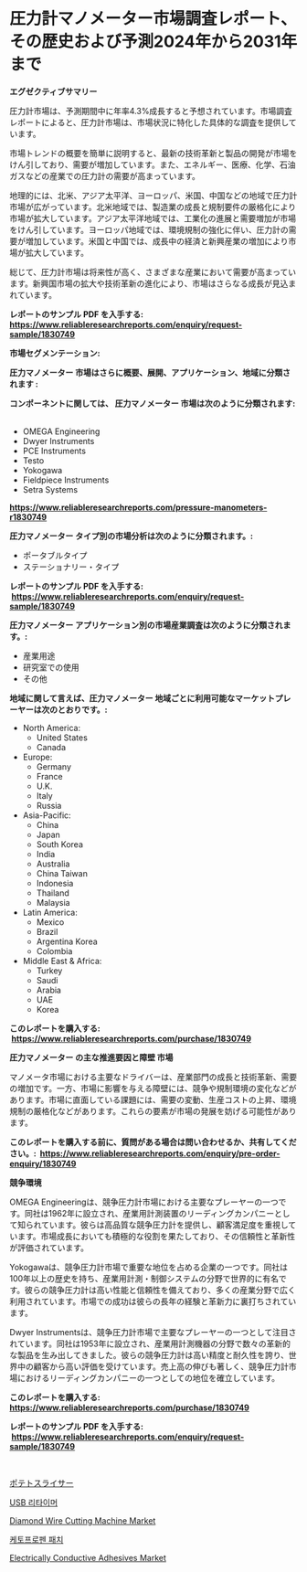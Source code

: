 <p><h1>圧力計マノメーター市場調査レポート、その歴史および予測2024年から2031年まで</h1></p><p><strong>エグゼクティブサマリー</strong></p>
<p><p>圧力計市場は、予測期間中に年率4.3%成長すると予想されています。市場調査レポートによると、圧力計市場は、市場状況に特化した具体的な調査を提供しています。</p><p>市場トレンドの概要を簡単に説明すると、最新の技術革新と製品の開発が市場をけん引しており、需要が増加しています。また、エネルギー、医療、化学、石油ガスなどの産業での圧力計の需要が高まっています。</p><p>地理的には、北米、アジア太平洋、ヨーロッパ、米国、中国などの地域で圧力計市場が広がっています。北米地域では、製造業の成長と規制要件の厳格化により市場が拡大しています。アジア太平洋地域では、工業化の進展と需要増加が市場をけん引しています。ヨーロッパ地域では、環境規制の強化に伴い、圧力計の需要が増加しています。米国と中国では、成長中の経済と新興産業の増加により市場が拡大しています。</p><p>総じて、圧力計市場は将来性が高く、さまざまな産業において需要が高まっています。新興国市場の拡大や技術革新の進化により、市場はさらなる成長が見込まれています。</p></p>
<p><strong>レポートのサンプル PDF を入手する: <a href="https://www.reliableresearchreports.com/enquiry/request-sample/1830749">https://www.reliableresearchreports.com/enquiry/request-sample/1830749</a></strong></p>
<p><strong>市場セグメンテーション:</strong></p>
<p><strong> 圧力マノメーター 市場はさらに概要、展開、アプリケーション、地域に分類されます :</strong></p>
<p><strong>コンポーネントに関しては、 圧力マノメーター 市場は次のように分類されます: &nbsp;</strong></p>
<p><ul><li>OMEGA Engineering</li><li>Dwyer Instruments</li><li>PCE Instruments</li><li>Testo</li><li>Yokogawa</li><li>Fieldpiece Instruments</li><li>Setra Systems</li></ul></p>
<p><strong><a href="https://www.reliableresearchreports.com/pressure-manometers-r1830749">https://www.reliableresearchreports.com/pressure-manometers-r1830749</a></strong></p>
<p><strong> 圧力マノメーター タイプ別の市場分析は次のように分類されます。:</strong></p>
<p><ul><li>ポータブルタイプ</li><li>ステーショナリー・タイプ</li></ul></p>
<p><strong>レポートのサンプル PDF を入手する: &nbsp;<a href="https://www.reliableresearchreports.com/enquiry/request-sample/1830749">https://www.reliableresearchreports.com/enquiry/request-sample/1830749</a></strong></p>
<p><strong> 圧力マノメーター アプリケーション別の市場産業調査は次のように分類されます。:</strong></p>
<p><ul><li>産業用途</li><li>研究室での使用</li><li>その他</li></ul></p>
<p><strong>地域に関して言えば、圧力マノメーター 地域ごとに利用可能なマーケットプレーヤーは次のとおりです。:</strong></p>
<p><ul>
    <li>
        North America:
        <ul>
            <li>United States</li>
            <li>Canada</li>
        </ul>
    </li>
    <li>
        Europe:
        <ul>
            <li>Germany</li>
            <li>France</li>
            <li>U.K.</li>
            <li>Italy</li>
            <li>Russia</li>
        </ul>
    </li>
    <li>
        Asia-Pacific:
        <ul>
            <li>China</li>
            <li>Japan</li>
            <li>South Korea</li>
            <li>India</li>
            <li>Australia</li>
            <li>China Taiwan</li>
            <li>Indonesia</li>
            <li>Thailand</li>
            <li>Malaysia</li>
        </ul>
    </li>
    <li>
        Latin America:
        <ul>
            <li>Mexico</li>
            <li>Brazil</li>
            <li>Argentina Korea</li>
            <li>Colombia</li>
        </ul>
    </li>
    <li>
        Middle East & Africa:
        <ul>
            <li>Turkey</li>
            <li>Saudi</li>
            <li>Arabia</li>
            <li>UAE</li>
            <li>Korea</li>
        </ul>
    </li>
    </ul></p>
<p><strong>このレポートを購入する: &nbsp;<a href="https://www.reliableresearchreports.com/purchase/1830749">https://www.reliableresearchreports.com/purchase/1830749</a></strong></p>
<p><strong>圧力マノメーター の主な推進要因と障壁 市場</strong></p>
<p><p>マノメータ市場における主要なドライバーは、産業部門の成長と技術革新、需要の増加です。一方、市場に影響を与える障壁には、競争や規制環境の変化などがあります。市場に直面している課題には、需要の変動、生産コストの上昇、環境規制の厳格化などがあります。これらの要素が市場の発展を妨げる可能性があります。</p></p>
<p><strong>このレポートを購入する前に、質問がある場合は問い合わせるか、共有してください。:&nbsp; <a href="https://www.reliableresearchreports.com/enquiry/pre-order-enquiry/1830749">https://www.reliableresearchreports.com/enquiry/pre-order-enquiry/1830749</a></strong></p>
<p><strong>競争環境</strong></p>
<p><p>OMEGA Engineeringは、競争圧力計市場における主要なプレーヤーの一つです。同社は1962年に設立され、産業用計測装置のリーディングカンパニーとして知られています。彼らは高品質な競争圧力計を提供し、顧客満足度を重視しています。市場成長においても積極的な役割を果たしており、その信頼性と革新性が評価されています。</p><p>Yokogawaは、競争圧力計市場で重要な地位を占める企業の一つです。同社は100年以上の歴史を持ち、産業用計測・制御システムの分野で世界的に有名です。彼らの競争圧力計は高い性能と信頼性を備えており、多くの産業分野で広く利用されています。市場での成功は彼らの長年の経験と革新力に裏打ちされています。</p><p>Dwyer Instrumentsは、競争圧力計市場で主要なプレーヤーの一つとして注目されています。同社は1953年に設立され、産業用計測機器の分野で数々の革新的な製品を生み出してきました。彼らの競争圧力計は高い精度と耐久性を誇り、世界中の顧客から高い評価を受けています。売上高の伸びも著しく、競争圧力計市場におけるリーディングカンパニーの一つとしての地位を確立しています。</p></p>
<p><strong>このレポートを購入する: &nbsp; <a href="https://www.reliableresearchreports.com/purchase/1830749">https://www.reliableresearchreports.com/purchase/1830749</a></strong></p>
<p><strong>レポートのサンプル PDF を入手する: &nbsp;<a href="https://www.reliableresearchreports.com/enquiry/request-sample/1830749">https://www.reliableresearchreports.com/enquiry/request-sample/1830749</a></strong><strong></strong></p>
<p>&nbsp;</p>
<p><p><a href="https://medium.com/@kaydenjohns1964/%E3%83%9D%E3%83%86%E3%83%88%E3%82%B9%E3%83%A9%E3%82%A4%E3%82%B5%E3%83%BC%E5%B8%82%E5%A0%B4%E3%81%AF-%E5%B8%82%E5%A0%B4%E3%82%B7%E3%82%A7%E3%82%A2-%E3%82%B5%E3%82%A4%E3%82%BA-%E3%81%8A%E3%82%88%E3%81%B32031%E5%B9%B4%E3%81%BE%E3%81%A7%E3%81%AE%E4%BA%88%E6%B8%AC%E3%81%AB%E7%84%A6%E7%82%B9%E3%82%92%E5%BD%93%E3%81%A6%E3%81%A6%E3%81%84%E3%81%BE%E3%81%99-8bce1bc75ec9">ポテトスライサー</a></p><p><a href="https://medium.com/@aidenreinger/usb-%EB%A6%AC%ED%83%80%EC%9D%B4%EB%A8%B8-%EC%8B%9C%EC%9E%A5-%EA%B7%9C%EB%AA%A8%EB%8A%94-%EA%B8%80%EB%A1%9C%EB%B2%8C-%EC%82%B0%EC%97%85%EC%97%90%EC%84%9C-%EC%B5%9C%EA%B3%A0%EC%9D%98-%EB%A7%88%EC%BC%80%ED%8C%85-%EC%B1%84%EB%84%90%EC%9D%84-%EB%93%9C%EB%9F%AC%EB%83%85%EB%8B%88%EB%8B%A4-989951691e97">USB 리타이머</a></p><p><a href="https://view.publitas.com/reportprime-1/diamond-wire-cutting-machine-market-the-key-to-successful-business-strategy-forecast-till-2031/">Diamond Wire Cutting Machine Market</a></p><p><a href="https://github.com/vsap75a286l/Market-Research-Report-List-1/blob/main/907044630004.md">케토프로펜 패치</a></p><p><a href="https://issuu.com/reportprime-2/docs/electrically-conductive-adhesives-market-size-2030">Electrically Conductive Adhesives Market</a></p></p>